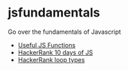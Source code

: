 # jsfundamentals
Go over the fundamentals of Javascript

- [Useful JS Functions](https://vegibit.com/most-useful-javascript-array-functions/)
- [HackerRank 10 days of JS](https://www.hackerrank.com/domains/tutorials/10-days-of-javascript)
- [HackerRank loop types](https://www.hackerrank.com/challenges/js10-loops/topics)
